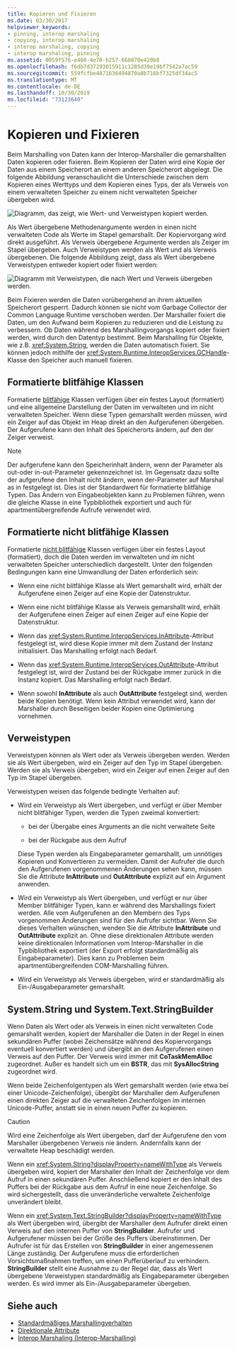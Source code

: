 ```yaml
---
title: Kopieren und Fixieren
ms.date: 03/30/2017
helpviewer_keywords:
- pinning, interop marshaling
- copying, interop marshaling
- interop marshaling, copying
- interop marshaling, pinning
ms.assetid: 0059f576-e460-4e70-b257-668870e420b8
ms.openlocfilehash: f6db7d37293015911c1285d39e19bf7542a7ac59
ms.sourcegitcommit: 559fcfbe4871636494870a8b716bf7325df34ac5
ms.translationtype: MT
ms.contentlocale: de-DE
ms.lasthandoff: 10/30/2019
ms.locfileid: "73123640"
---
```

# <a name="copying-and-pinning"></a>Kopieren und Fixieren

Beim Marshalling von Daten kann der Interop-Marshaller die gemarshallten Daten kopieren oder fixieren. Beim Kopieren der Daten wird eine Kopie der Daten aus einem Speicherort an einem anderen Speicherort abgelegt. Die folgende Abbildung veranschaulicht die Unterschiede zwischen dem Kopieren eines Werttyps und dem Kopieren eines Typs, der als Verweis von einem verwalteten Speicher zu einem nicht verwalteten Speicher übergeben wird.

![Diagramm, das zeigt, wie Wert- und Verweistypen kopiert werden.](./media/copying-and-pinning/interop-marshal-copy.gif)

Als Wert übergebene Methodenargumente werden in einen nicht verwalteten Code als Werte im Stapel gemarshallt. Der Kopiervorgang wird direkt ausgeführt. Als Verweis übergebene Argumente werden als Zeiger im Stapel übergeben. Auch Verweistypen werden als Wert und als Verweis übergebenen. Die folgende Abbildung zeigt, dass als Wert übergebene Verweistypen entweder kopiert oder fixiert werden:

![Diagramm mit Verweistypen, die nach Wert und Verweis übergeben werden.](./media/copying-and-pinning/interop-marshal-reference-pin.gif)

Beim Fixieren werden die Daten vorübergehend an ihrem aktuellen Speicherort gesperrt. Dadurch können sie nicht vom Garbage Collector der Common Language Runtime verschoben werden. Der Marshaller fixiert die Daten, um den Aufwand beim Kopieren zu reduzieren und die Leistung zu verbessern. Ob Daten während des Marshallingvorgangs kopiert oder fixiert werden, wird durch den Datentyp bestimmt.  Beim Marshalling für Objekte, wie z.B. <xref:System.String>, werden die Daten automatisch fixiert. Sie können jedoch mithilfe der <xref:System.Runtime.InteropServices.GCHandle>-Klasse den Speicher auch manuell fixieren.

## <a name="formatted-blittable-classes"></a>Formatierte blitfähige Klassen

Formatierte [blitfähige](blittable-and-non-blittable-types.md) Klassen verfügen über ein festes Layout (formatiert) und eine allgemeine Darstellung der Daten im verwalteten und im nicht verwalteten Speicher. Wenn diese Typen gemarshallt werden müssen, wird ein Zeiger auf das Objekt im Heap direkt an den Aufgerufenen übergeben. Der Aufgerufene kann den Inhalt des Speicherorts ändern, auf den der Zeiger verweist.

> [!NOTE]
> Der aufgerufene kann den Speicherinhalt ändern, wenn der Parameter als out-oder in-out-Parameter gekennzeichnet ist. Im Gegensatz dazu sollte der aufgerufene den Inhalt nicht ändern, wenn der-Parameter auf Marshal as in festgelegt ist. Dies ist der Standardwert für formatierte blitfähige Typen. Das Ändern von Eingabeobjekten kann zu Problemen führen, wenn die gleiche Klasse in eine Typbibliothek exportiert und auch für apartmentübergreifende Aufrufe verwendet wird.

## <a name="formatted-non-blittable-classes"></a>Formatierte nicht blitfähige Klassen

Formatierte [nicht blitfähige](blittable-and-non-blittable-types.md) Klassen verfügen über ein festes Layout (formatiert), doch die Daten werden im verwalteten und im nicht verwalteten Speicher unterschiedlich dargestellt. Unter den folgenden Bedingungen kann eine Umwandlung der Daten erforderlich sein:

- Wenn eine nicht blitfähige Klasse als Wert gemarshallt wird, erhält der Aufgerufene einen Zeiger auf eine Kopie der Datenstruktur.

- Wenn eine nicht blitfähige Klasse als Verweis gemarshallt wird, erhält der Aufgerufene einen Zeiger auf einen Zeiger auf eine Kopie der Datenstruktur.

- Wenn das <xref:System.Runtime.InteropServices.InAttribute>-Attribut festgelegt ist, wird diese Kopie immer mit dem Zustand der Instanz initialisiert. Das Marshalling erfolgt nach Bedarf.

- Wenn das <xref:System.Runtime.InteropServices.OutAttribute>-Attribut festgelegt ist, wird der Zustand bei der Rückgabe immer zurück in die Instanz kopiert. Das Marshalling erfolgt nach Bedarf.

- Wenn sowohl **InAttribute** als auch **OutAttribute** festgelegt sind, werden beide Kopien benötigt. Wenn kein Attribut verwendet wird, kann der Marshaller durch Beseitigen beider Kopien eine Optimierung vornehmen.

## <a name="reference-types"></a>Verweistypen

Verweistypen können als Wert oder als Verweis übergeben werden. Werden sie als Wert übergeben, wird ein Zeiger auf den Typ im Stapel übergeben. Werden sie als Verweis übergeben, wird ein Zeiger auf einen Zeiger auf den Typ im Stapel übergeben.

Verweistypen weisen das folgende bedingte Verhalten auf:

- Wird ein Verweistyp als Wert übergeben, und verfügt er über Member nicht blitfähiger Typen, werden die Typen zweimal konvertiert:

  - bei der Übergabe eines Arguments an die nicht verwaltete Seite

  - bei der Rückgabe aus dem Aufruf

  Diese Typen werden als Eingabeparameter gemarshallt, um unnötiges Kopieren und Konvertieren zu vermeiden. Damit der Aufrufer die durch den Aufgerufenen vorgenommenen Änderungen sehen kann, müssen Sie die Attribute **InAttribute** und **OutAttribute** explizit auf ein Argument anwenden.

- Wird ein Verweistyp als Wert übergeben, und verfügt er nur über Member blitfähiger Typen, kann er während des Marshallings fixiert werden. Alle vom Aufgerufenen an den Membern des Typs vorgenommen Änderungen sind für den Aufrufer sichtbar. Wenn Sie dieses Verhalten wünschen, wenden Sie die Attribute **InAttribute** und **OutAttribute** explizit an. Ohne diese direktionalen Attribute werden keine direktionalen Informationen vom Interop-Marshaller in die Typbibliothek exportiert (der Export erfolgt standardmäßig als Eingabeparameter). Dies kann zu Problemen beim apartmentübergreifenden COM-Marshalling führen.

- Wird ein Verweistyp als Verweis übergeben, wird er standardmäßig als Ein-/Ausgabeparameter gemarshallt.

## <a name="systemstring-and-systemtextstringbuilder"></a>System.String und System.Text.StringBuilder

Wenn Daten als Wert oder als Verweis in einen nicht verwalteten Code gemarshallt werden, kopiert der Marshaller die Daten in der Regel in einen sekundären Puffer (wobei Zeichensätze während des Kopiervorgangs eventuell konvertiert werden) und übergibt an den Aufgerufenen einen Verweis auf den Puffer. Der Verweis wird immer mit **CoTaskMemAlloc** zugeordnet. Außer es handelt sich um ein **BSTR**, das mit **SysAllocString** zugeordnet wird.

Wenn beide Zeichenfolgentypen als Wert gemarshallt werden (wie etwa bei einer Unicode-Zeichenfolge), übergibt der Marshaller dem Aufgerufenen einen direkten Zeiger auf die verwalteten Zeichenfolgen im internen Unicode-Puffer, anstatt sie in einen neuen Puffer zu kopieren.

> [!CAUTION]
> Wird eine Zeichenfolge als Wert übergeben, darf der Aufgerufene den vom Marshaller übergebenen Verweis nie ändern. Andernfalls kann der verwaltete Heap beschädigt werden.

Wenn ein <xref:System.String?displayProperty=nameWithType> als Verweis übergeben wird, kopiert der Marshaller den Inhalt der Zeichenfolge vor dem Aufruf in einen sekundären Puffer. Anschließend kopiert er den Inhalt des Puffers bei der Rückgabe aus dem Aufruf in eine neue Zeichenfolge. So wird sichergestellt, dass die unveränderliche verwaltete Zeichenfolge unverändert bleibt.

Wenn ein <xref:System.Text.StringBuilder?displayProperty=nameWithType> als Wert übergeben wird, übergibt der Marshaller dem Aufrufer direkt einen Verweis auf den internen Puffer von **StringBuilder**. Aufrufer und Aufgerufener müssen bei der Größe des Puffers übereinstimmen. Der Aufrufer ist für das Erstellen von **StringBuilder** in einer angemessenen Länge zuständig. Der Aufgerufene muss die erforderlichen Vorsichtsmaßnahmen treffen, um einen Pufferüberlauf zu verhindern. **StringBuilder** stellt eine Ausnahme zu der Regel dar, dass als Wert übergebene Verweistypen standardmäßig als Eingabeparameter übergeben werden. Es wird immer als Ein-/Ausgabeparameter übergeben.

## <a name="see-also"></a>Siehe auch

- [Standardmäßiges Marshallingverhalten](default-marshaling-behavior.md)
- [Direktionale Attribute](https://docs.microsoft.com/previous-versions/dotnet/netframework-4.0/77e6taeh(v=vs.100))
- [Interop Marshaling (Interop-Marshalling)](interop-marshaling.md)
